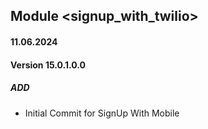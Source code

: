 ## Module <signup_with_twilio>

#### 11.06.2024
#### Version 15.0.1.0.0
##### ADD
- Initial Commit for SignUp With Mobile
